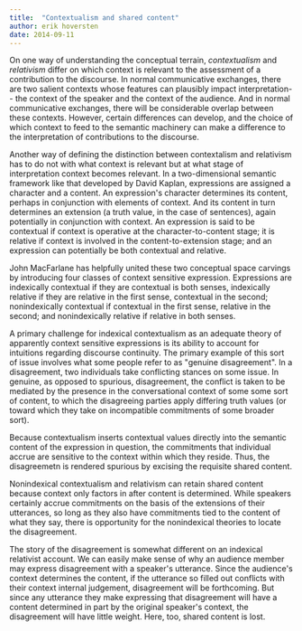 ```yaml
---
title:  "Contextualism and shared content"
author: erik hoversten
date: 2014-09-11
---
```


On one way of understanding the conceptual terrain, _contextualism_ and _relativism_ differ on which context is relevant to the assessment of a contribution to the discourse.  In normal communicative exchanges, there are two salient contexts whose features can plausibly impact interpretation-- the context of the speaker and the context of the audience. And in normal communicative exchanges, there will be considerable overlap between these contexts.  However, certain differences can develop, and the choice of which context to feed to the semantic machinery can make a difference to the interpretation of contributions to the discourse.

Another way of defining the distinction between contextalism and relativism has to do not with what context is relevant but at what stage of interpretation context becomes relevant. In a two-dimensional semantic framework like that developed by David Kaplan, expressions are assigned a character and a content.  An expression's character determines its content, perhaps in conjunction with elements of context.  And its content in turn determines an extension (a truth value, in the case of sentences), again potentially in conjunction with context.  An expression is said to be contextual if context is operative at the character-to-content stage; it is relative if context is involved in the content-to-extension stage; and an expression can potentially be both contextual and relative.

John MacFarlane has helpfully united these two conceptual space carvings by introducing four classes of context sensitive expression.  Expressions are indexically contextual if they are contextual is both senses, indexically relative if they are relative in the first sense, contextual in the second; nonindexically contextual if contextual in the first sense, relative in the second; and nonindexically relative if relative in both senses.

A primary challenge for indexical contextualism as an adequate theory of apparently context sensitive expressions is its ability to account for intuitions regarding discourse continuity.  The primary example of this sort of issue involves what some people refer to as "genuine disagreement".  In a disagreement, two individuals take conflicting stances on some issue.  In genuine, as opposed to spurious, disagreement, the conflict is taken to be mediated by the presence in the conversational context of some some sort of content, to which the disagreeing parties apply differing truth values (or toward which they take on incompatible commitments of some broader sort).

Because contextualism inserts contextual values directly into the semantic content of the expression in question, the commitments that individual accrue are sensitive to the context within which they reside.  Thus, the disagreemetn is rendered spurious by excising the requisite shared content.

Nonindexical contextualism and relativism can retain shared content because context only factors in after content is determined.  While speakers certainly accrue commitments on the basis of the extensions of their utterances, so long as they also have commitments tied to the content of what they say, there is opportunity for the nonindexical theories to locate the disagreement.

The story of the disagreement is somewhat different on an indexical relativist account.  We can easily make sense of why an audience member may express disagreement with a speaker's utterance.  Since the audience's context determines the content, if the utterance so filled out conflicts with their context internal judgement, disagreement will be forthcoming.  But since any utterance they make expressing that disagreement will have a content determined in part by the original speaker's context, the disagreement will have little weight.  Here, too, shared content is lost.




